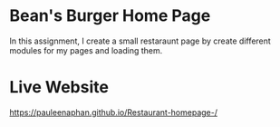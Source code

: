 # Bean's Burger Home Page

In this assignment, I create a small restaraunt page by create different modules for my pages and loading them.

# Live Website

https://pauleenaphan.github.io/Restaurant-homepage-/

